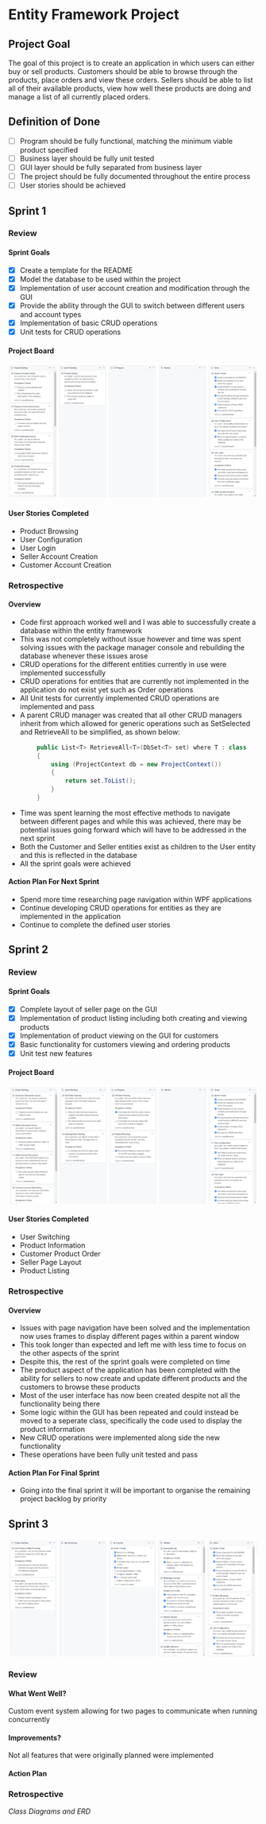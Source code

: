 # Entity Framework Project

## Project Goal
The goal of this project is to create an application in which users can either buy or sell products. Customers should be able to browse through the products, place orders and view these orders. Sellers should be able to list all of their available products, view how well these products are doing and manage a list of all currently placed orders.

## Definition of Done
- [ ] Program should be fully functional, matching the minimum viable product specified
- [ ] Business layer should be fully unit tested
- [ ] GUI layer should be fully separated from business layer
- [ ] The project should be fully documented throughout the entire process
- [ ] User stories should be achieved

## Sprint 1
### Review
#### Sprint Goals
- [x] Create a template for the README
- [x] Model the database to be used within the project
- [x] Implementation of user account creation and modification through the GUI
- [x] Provide the ability through the GUI to switch between different users and account types
- [x] Implementation of basic CRUD operations
- [x] Unit tests for CRUD operations

#### Project Board 
![Sprint 1 Snapshot](Snapshots/Sprint1Snapshot.PNG)

#### User Stories Completed
* Product Browsing
* User Configuration
* User Login
* Seller Account Creation
* Customer Account Creation

### Retrospective
#### Overview
* Code first approach worked well and I was able to successfully create a database within the entity framework
* This was not completely without issue however and time was spent solving issues with the package manager console and rebuilding the database whenever these issues arose
* CRUD operations for the different entities currently in use were implemented successfully 
* CRUD operations for entities that are currently not implemented in the application do not exist yet such as Order operations
* All Unit tests for currently implemented CRUD operations are implemented and pass
* A parent CRUD manager was created that all other CRUD managers inherit from which allowed for generic operations such as SetSelected and RetrieveAll  to be simplified, as shown below:
``` C#
		public List<T> RetrieveAll<T>(DbSet<T> set) where T : class
		{
			using (ProjectContext db = new ProjectContext())
			{
				return set.ToList();
			}
		}
```
*  Time was spent learning the most effective methods to navigate between different pages and while this was achieved, there may be potential issues going forward which will have to be addressed in the next sprint
*  Both the Customer and Seller entities exist as children to the User entity and this is reflected in the database
*  All the sprint goals were achieved

#### Action Plan For Next Sprint
* Spend more time researching page navigation within WPF applications
* Continue developing CRUD operations for entities as they are implemented in the application
* Continue to complete the defined user stories

## Sprint 2
### Review
#### Sprint Goals
- [x] Complete layout of seller page on the GUI
- [x] Implementation of product listing including both creating and viewing products
- [x] Implementation of product viewing on the GUI for customers
- [x] Basic functionality for customers viewing and ordering products
- [x] Unit test new features

#### Project Board
![Sprint 2 Snapshot](Snapshots/Sprint2Snapshot.PNG)

#### User Stories Completed
* User Switching
* Product Information
* Customer Product Order
* Seller Page Layout
* Product Listing

### Retrospective
#### Overview
* Issues with page navigation have been solved and the implementation now uses frames to display different pages within a parent window
* This took longer than expected and left me with less time to focus on the other aspects of the sprint
* Despite this, the rest of the sprint goals were completed on time
* The product aspect of the application has been completed with the ability for sellers to now create and update different products and the customers to browse these products
* Most of the user interface has now been created despite not all the functionality being there
* Some logic within the GUI has been repeated and could instead be moved to a seperate class, specifically the code used to display the product information
* New CRUD operations were implemented along side the new functionality
* These operations have been fully unit tested and pass

#### Action Plan For Final Sprint
* Going into the final sprint it will be important to organise the remaining project backlog by priority

## Sprint 3

![Sprint 3 Snapshot](Snapshots/Sprint3Snapshot.PNG)
### Review

#### What Went Well?

Custom event system allowing for two pages to communicate when running concurrently

#### Improvements?

Not all features that were originally planned were implemented

#### Action Plan



### Retrospective



*Class Diagrams and ERD*